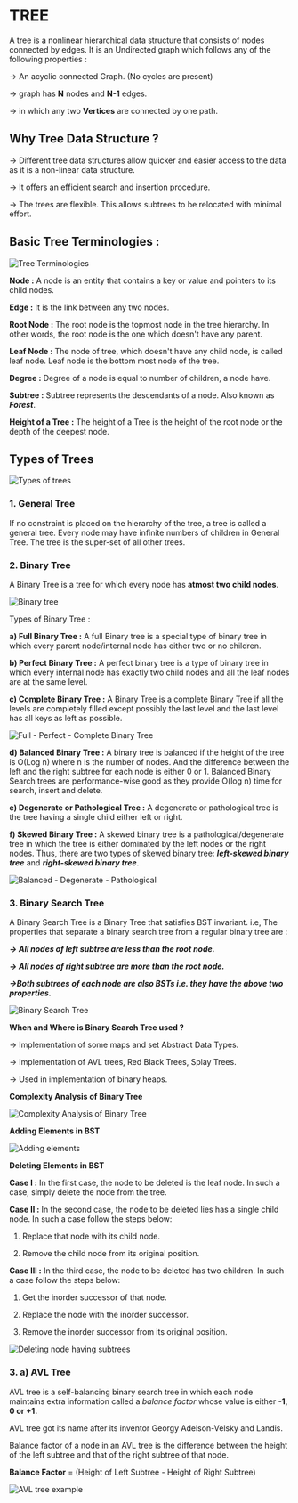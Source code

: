 # TREE

A tree is a nonlinear hierarchical data structure that consists of nodes connected by edges. It is an Undirected graph which follows any of the following properties :

-> An acyclic connected Graph. (No cycles are present)

-> graph has **N** nodes and **N-1** edges.

-> in which any two **Vertices** are connected by one path.


## Why Tree Data Structure ?
-> Different tree data structures allow quicker and easier access to the data as it is a non-linear data structure.

-> It offers an efficient search and insertion procedure.

-> The trees are flexible. This allows subtrees to be relocated with minimal effort.


## Basic Tree Terminologies :

![Tree Terminologies](../images/tree.jpg)

**Node :** A node is an entity that contains a key or value and pointers to its child nodes.

**Edge :** It is the link between any two nodes.

**Root Node :** The root node is the topmost node in the tree hierarchy. In other words, the root node is the one which doesn't have any parent.

**Leaf Node :** The node of tree, which doesn't have any child node, is called leaf node. Leaf node is the bottom most node of the tree.

**Degree :** Degree of a node is equal to number of children, a node have.

**Subtree :** Subtree represents the descendants of a node. Also known as **_Forest_**.

**Height of a Tree :** The height of a Tree is the height of the root node or the depth of the deepest node.


## Types of Trees
![Types of trees](../images/tree2.jpg)


### 1. General Tree
If no constraint is placed on the hierarchy of the tree, a tree is called a general tree. Every node may have infinite numbers of children in General Tree. The tree is the super-set of all other trees.


### 2. Binary Tree
A Binary Tree is a tree for which every node has **atmost two child nodes**.

![Binary tree](../images/tree3.png)

Types of Binary Tree :

**a) Full Binary Tree :** A full Binary tree is a special type of binary tree in which every parent node/internal node has either two or no children.

**b) Perfect Binary Tree :** A perfect binary tree is a type of binary tree in which every internal node has exactly two child nodes and all the leaf nodes are at the same level.

**c) Complete Binary Tree :** A Binary Tree is a complete Binary Tree if all the levels are completely filled except possibly the last level and the last level has all keys as left as possible.

![Full - Perfect - Complete Binary Tree](../images/tree4.jpg)

**d) Balanced Binary Tree :** A binary tree is balanced if the height of the tree is O(Log n) where n is the number of nodes. And the difference between the left and the right subtree for each node is either 0 or 1. Balanced Binary Search trees are performance-wise good as they provide O(log n) time for search, insert and delete. 

**e) Degenerate or Pathological Tree :** A degenerate or pathological tree is the tree having a single child either left or right.

**f) Skewed Binary Tree :** A skewed binary tree is a pathological/degenerate tree in which the tree is either dominated by the left nodes or the right nodes. Thus, there are two types of skewed binary tree: **_left-skewed binary tree_** and **_right-skewed binary tree_**.

![Balanced - Degenerate - Pathological](../images/tree5.jpg)

### 3. Binary Search Tree
A Binary Search Tree is a Binary Tree that satisfies BST invariant. i.e, The properties that separate a binary search tree from a regular binary tree are :

**_-> All nodes of left subtree are less than the root node._**

**_-> All nodes of right subtree are more than the root node._**

**_->Both subtrees of each node are also BSTs i.e. they have the above two properties._**

![Binary Search Tree](../images/bst.png)

**When and Where is Binary Search Tree used ?**

-> Implementation of some maps and set Abstract Data Types.

-> Implementation of AVL trees, Red Black Trees, Splay Trees.

-> Used in implementation of binary heaps.

**Complexity Analysis of Binary Tree**

![Complexity Analysis of Binary Tree](../images/bst2.png)

**Adding Elements in BST**

![Adding elements](../images/addBST.gif)

**Deleting Elements in BST**

**Case I :** In the first case, the node to be deleted is the leaf node. In such a case, simply delete the node from the tree.

**Case II :** In the second case, the node to be deleted lies has a single child node. In such a case follow the steps below:

1. Replace that node with its child node.

2. Remove the child node from its original position.


**Case III :** In the third case, the node to be deleted has two children. In such a case follow the steps below:

1. Get the inorder successor of that node.

2. Replace the node with the inorder successor.

3. Remove the inorder successor from its original position.

![Deleting node having subtrees](../images/delBST.gif)


### 3. a) AVL Tree
AVL tree is a self-balancing binary search tree in which each node maintains extra information called a _balance factor_ whose value is either **-1, 0 or +1.**

AVL tree got its name after its inventor Georgy Adelson-Velsky and Landis.

Balance factor of a node in an AVL tree is the difference between the height of the left subtree and that of the right subtree of that node.

**Balance Factor** = (Height of Left Subtree - Height of Right Subtree)

![AVL tree example](../images/avl.png)


